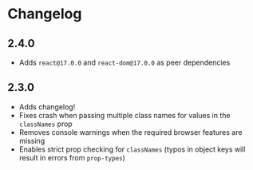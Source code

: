 # Changelog

## 2.4.0

- Adds `react@17.0.0` and `react-dom@17.0.0` as peer dependencies

## 2.3.0

- Adds changelog!
- Fixes crash when passing multiple class names for values in the `classNames` prop
- Removes console warnings when the required browser features are missing
- Enables strict prop checking for `classNames` (typos in object keys will result in errors from `prop-types`)

